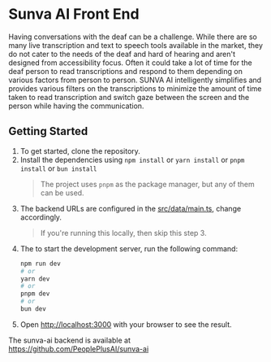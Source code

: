 # Sunva AI Front End

Having conversations with the deaf can be a challenge. While there are so many live transcription and text to speech
tools available in the market, they do not cater to the needs of the deaf and hard of hearing and aren't designed from
accessibility focus. Often it could take a lot of time for the deaf person to read transcriptions and respond to them
depending on various factors from person to person. SUNVA AI intelligently simplifies and provides various filters on
the transcriptions to minimize the amount of time taken to read transcription and switch gaze between the screen and the
person while having the communication.

## Getting Started

1. To get started, clone the repository.
2. Install the dependencies using `npm install` or `yarn install` or `pnpm install` or `bun install`
    > The project uses `pnpm` as the package manager, but any of them can be used.
3. The backend URLs are configured in the [src/data/main.ts](src/data/main.ts), change accordingly.
   > If you're running this locally, then skip this step 3.
4. The to start the development server, run the following command:
    ```bash
    npm run dev
    # or
    yarn dev
    # or
    pnpm dev
    # or
    bun dev
    ```
5. Open [http://localhost:3000](http://localhost:3000) with your browser to see the result. 

The sunva-ai backend is available at https://github.com/PeoplePlusAI/sunva-ai

